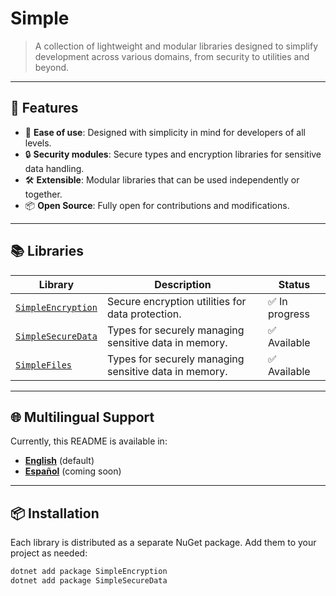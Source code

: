 # Simple

> A collection of lightweight and modular libraries designed to simplify development across various domains, from security to utilities and beyond.

---

## 🚀 Features

- 🌟 **Ease of use**: Designed with simplicity in mind for developers of all levels.
- 🔒 **Security modules**: Secure types and encryption libraries for sensitive data handling.
- 🛠️ **Extensible**: Modular libraries that can be used independently or together.
- 📦 **Open Source**: Fully open for contributions and modifications.

---

## 📚 Libraries

| Library          | Description                               | Status    |
|-------------------|-------------------------------------------|-----------|
| [`SimpleEncryption`](SimpleEncryption/README.md) | Secure encryption utilities for data protection. | ✅ In progress |
| [`SimpleSecureData`](SimpleSecureData/README.md) | Types for securely managing sensitive data in memory. | ✅ Available |
| [`SimpleFiles`](SimpleFiles/README.md) | Types for securely managing sensitive data in memory. | ✅ Available |

---

## 🌐 Multilingual Support

Currently, this README is available in:

- **[English](README.md)** (default)
- **[Español](README_es.md)** (coming soon)

---

## 📦 Installation

Each library is distributed as a separate NuGet package. Add them to your project as needed:

```bash
dotnet add package SimpleEncryption
dotnet add package SimpleSecureData
